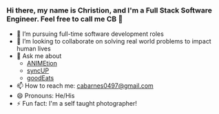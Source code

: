 ### Hi there, my name is Christion, and I'm a Full Stack Software Engineer. Feel free to call me CB 👋

<!--
**cabarnes2020/cabarnes2020** is a ✨ _special_ ✨ repository because its `README.md` (this file) appears on your GitHub profile. -->


- 🔭 I’m pursuing full-time software development roles
- 👯 I’m looking to collaborate on solving real world problems to impact human lives
- 💬 Ask me about
     - [ANIMEtion](https://animetion-app.herokuapp.com/) 
     - [syncUP](https://syncup-app.herokuapp.com/)
     - [goodEats](https://goodeats-c-j-j-t.herokuapp.com/)
- 📫 How to reach me: cabarnes0497@gmail.com
- 😄 Pronouns: He/His
- ⚡ Fun fact: I'm a self taught photographer! 

